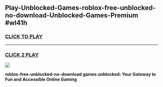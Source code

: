 
## Play-Unblocked-Games-roblox-free-unblocked-no-download-Unblocked-Games-Premium #wl41h
<h3>
<a href="https://premium.freeplayer.one?title=roblox-free-unblocked-no-download&ref=12M">CLICK TO PLAY</a></h3>
<hr>

<h3>
<a href="https://premium.freeplayer.one?title=roblox-free-unblocked-no-download&ref=12M">CLICK 2 PLAY</a>
  
</h3>

<a href="https://premium.freeplayer.one?title=roblox-free-unblocked-no-download&ref=12M"><img src="https://clearcache.store/games.png"></a>


**roblox-free-unblocked-no-download games unblocked: Your Gateway to Fun and Accessible Online Gaming**

